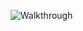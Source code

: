 ![Walkthrough](https://raw.githubusercontent.com/MoveUpwards/Sejima/master/Screenshots/Walkthrough.png)